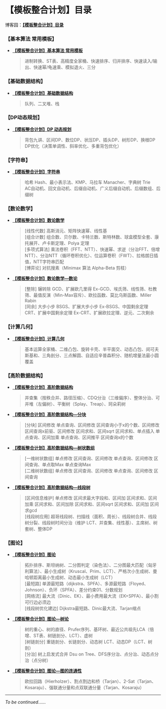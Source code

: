 # **【模板整合计划】目录**

博客园：[**【模板整合计划】目录**](https://www.cnblogs.com/Xing-Ling/p/10930556.html)

### **【基本算法 常用模板】**

* [**【模板整合计划】基本算法 常用模板**](https://www.cnblogs.com/Xing-Ling/p/10931144.html)

  > 进制转换、ST表、高精度全家桶、快速排序、归并排序、快速读入/输出、快速幂/龟速乘、模拟退火、三分  

### **【基础数据结构】**

* [**【模板整合计划】基础数据结构**](https://www.cnblogs.com/Xing-Ling/p/10940345.html)

  > 队列、二叉堆、栈  

### **【DP动态规划】**

* [**【模板整合计划】$\text{DP}$ 动态规划**](https://www.cnblogs.com/Xing-Ling/p/10932560.html)

  > 背包九讲、区间DP、数位DP、状压DP、插头DP、树形DP、换根DP  
  > DP优化（决策单调性、斜率优化、多重背包优化）  

### **【字符串】**

* [**【模板整合计划】字符串**](https://www.cnblogs.com/Xing-Ling/p/11755782.html)

  > 哈希 Hash、最小表示法、KMP、马拉车 Manacher、字典树 Trie  
  > AC自动机、回文自动机、后缀自动机、广义后缀自动机、后缀数组、后缀树  

### **【数论数学】**

* [**【模板整合计划】数论数学**](https://www.cnblogs.com/Xing-Ling/p/10933467.html)

  > [线性代数] 高斯消元、矩阵快速幂、线性基  
  > [组合计数] 组合数、贝尔数、卡特兰数、斯特林数、球盒模型全套、康托展开、卢卡斯定理、Polya 定理  
  > [多项式算法] 乘法卷积（FFT、NTT）、快速幂、求逆（分治FFT、倍增NTT）、分治NTT（循环卷积优化）、位运算卷积（FWT）、拉格朗日插值，NTT字符串匹配  
  > [博弈论] 对抗搜素（Minimax 算法 Alpha-Beta 剪枝）  

* [**【模板整合计划】数论数学—数论**](https://www.cnblogs.com/Xing-Ling/p/12957311.html)

  > [整除] 辗转除 GCD、扩展欧几里得 Ex-GCD、埃氏筛、线性筛、杜教筛、最值反演（Min-Max容斥）、欧拉函数、莫比乌斯函数、Miller Rabin  
  > [同余] 大步小步 BSGS、扩展大步小步 Ex-BSGS、中国剩余定理 CRT、扩展中国剩余定理 Ex-CRT、扩展欧拉定理、逆元、二次剩余  

### **【计算几何】**

* [**【模板整合计划】计算几何**](https://www.cnblogs.com/Xing-Ling/p/12952539.html)

  > 基本运算全家桶、二维凸包、旋转卡壳、半平面交、动态凸包、闵可夫斯基和、三角剖分、三点解圆、自适应辛普森积分、随机增量法最小圆覆盖  

### **【高阶数据结构】**

* [**【模板整合计划】高阶数据结构**](https://www.cnblogs.com/Xing-Ling/p/11749174.html)

  > 并查集（按秩合并、路径压缩）、CDQ分治（三维偏序）、整体分治、可并堆（左偏树）、平衡树（Splay、Treap）、珂朵莉树  

* [**【模板整合计划】高阶数据结构—分块**](https://www.cnblogs.com/Xing-Ling/p/11749114.html)

  > [分块] 区间修改 单点查询、区间修改 区间查询小于x的个数、区间修改 区间查询x前驱、区间修改 区间求和、区间sqrt 区间求和、单点插入 单点查询、区间加乘 单点查询、区间推平 区间查询x的个数  

* [**【模板整合计划】高阶数据结构—树状数组**](https://www.cnblogs.com/Xing-Ling/p/11646559.html)

  > [一维树状数组] 单点修改 区间查询、区间修改 单点查询、区间修改 区间查询、单点取Max 单点查询Max  
  > [二维树状数组] 单点修改 区间查询、区间修改 单点查询、区间修改 区间查询  

* [**【模板整合计划】高阶数据结构—线段树**](https://www.cnblogs.com/Xing-Ling/p/11715666.html)

  > [区间信息维护] 单点修改 区间求最大字段和、区间加 区间求和、区间加乘 区间求和、区间加除 区间求和、区间sqrt 区间求和、区间加 区间求gcd  
  > [线段树应用] 超哥线段树、扫描线（面积、周长）、线段树合并、线段树分裂、线段树时间分治（维护 LCT、并查集、线性基）、主席树、树套树、整体DP  


### **【图论】**

* [**【模板整合计划】图论**](https://www.cnblogs.com/Xing-Ling/p/11843972.html)

  > 拓扑排序、斯坦纳树、二分图判定（染色法）、二分图最大匹配（匈牙利算法）、最小生成树（Kruscal、Prim、LCT）、严格次小生成树、曼哈顿距离最小生成树、动态最小生成树（LCT）  
  > [最短路] 单源最短路（dijkstra、SPFA）、多源最短路（Floyed、Johnson）、负环（SPFA）、差分约束01、分数规划  
  > [网络流] 最大流（Dinic、EK）、最小费用最大流（EK+SPFA）、最小割可行边必须边  
  > [线段树优化建边] Dijkstra最短路、Dinic最大流、Tarjan缩点  

* [**【模板整合计划】图论—树论**](https://www.cnblogs.com/Xing-Ling/p/11839555.html)

  > 树的重心、树的直径、Prufer序列、基环树、最近公共祖先LCA（倍增、ST表、树链剖分、LCT）、虚树  
  > [树链剖分] 重链剖分、长链剖分、动态树 LCT、动态DP（LCT、树剖）  
  > [分治] 树上启发式合并 Dsu on Tree、DFS序分治、点分治、动态点分治（点分树）   

* [**【模板整合计划】图论—图的连通性**](https://www.cnblogs.com/Xing-Ling/p/11840822.html)

  > 欧拉回路（Hierholzer）、割点割边和桥（Tarjan）、2-Sat（Tarjan、Kosaraju）、强联通分量和点双联通分量（Tarjan、Kosaraju）  

--------

$To$ $be$ $continued......$

